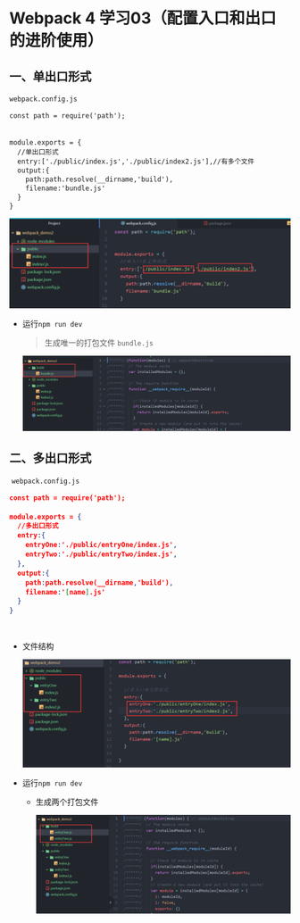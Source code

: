 

# Webpack 4  学习03（配置入口和出口的进阶使用）

## 一、单出口形式

`webpack.config.js`

```
const path = require('path');


module.exports = {
  //单出口形式
  entry:['./public/index.js','./public/index2.js'],//有多个文件
  output:{
    path:path.resolve(__dirname,'build'),
    filename:'bundle.js'
  }
}
```



![](https://raw.githubusercontent.com/HunterXing/resourse/master/images/20190221084217.png)



- 运行`npm run dev`   

  > 生成唯一的打包文件 `bundle.js`

  ![](https://raw.githubusercontent.com/HunterXing/resourse/master/images/20190221084406.png)



## 二、多出口形式

​	`webpack.config.js`

```json
const path = require('path');

module.exports = {
  //多出口形式
  entry:{
    entryOne:'./public/entryOne/index.js',
    entryTwo:'./public/entryTwo/index.js',
  },
  output:{
    path:path.resolve(__dirname,'build'),
    filename:'[name].js'
  }
}
```

​	

- 文件结构

  ![](https://raw.githubusercontent.com/HunterXing/resourse/master/images/20190221084849.png)

- 运行`npm run dev`   

  - 生成两个打包文件

    ![](https://raw.githubusercontent.com/HunterXing/resourse/master/images/20190221085037.png)